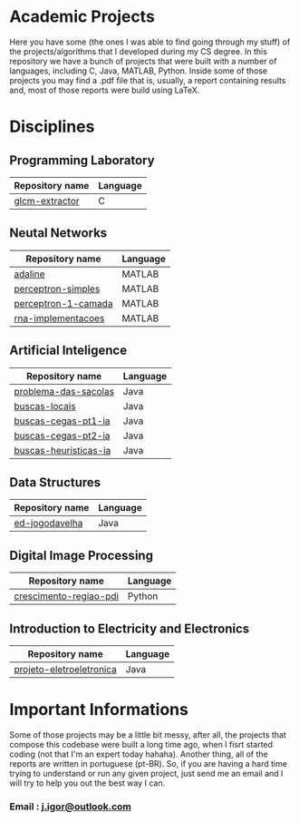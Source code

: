 # Academic Projects
Here you have some (the ones I was able to find going through my stuff) of the projects/algorithms that I developed during my CS degree. In this repository we have a bunch of projects that were built with a number of languages, including
C, Java, MATLAB, Python. Inside some of those projects you may find a .pdf file that is, usually, a report containing results and, most of those reports were build using LaTeX.

# Disciplines

## Programming Laboratory
Repository name | Language
--- | ---
[glcm-extractor](https://github.com/Igor03/academic-projects/tree/main/glcm-extractor) | C


## Neutal Networks
Repository name | Language
--- | ---
[adaline](https://github.com/Igor03/academic-projects/tree/main/adaline) | MATLAB
[perceptron-simples](https://github.com/Igor03/academic-projects/tree/main/perceptron-simples) | MATLAB
[perceptron-1-camada](https://github.com/Igor03/academic-projects/tree/main/perceptron-1-camada) | MATLAB
[rna-implementacoes](https://github.com/Igor03/academic-projects/tree/main/rna-implementacoes-12317) | MATLAB

## Artificial Inteligence
Repository name | Language
--- | ---
[problema-das-sacolas](https://github.com/Igor03/academic-projects/tree/main/problema-das-sacolas) | Java
[buscas-locais](https://github.com/Igor03/academic-projects/tree/main/buscas-locais) | Java
[buscas-cegas-pt1-ia](https://github.com/Igor03/academic-projects/tree/main/buscas-cegas-pt1-ia-master) | Java
[buscas-cegas-pt2-ia](https://github.com/Igor03/academic-projects/tree/main/buscas-cegas-pt2-ia) | Java
[buscas-heuristicas-ia](https://github.com/Igor03/academic-projects/tree/main/buscas-heuristicas-ia) | Java

## Data Structures
Repository name | Language
--- | ---
[ed-jogodavelha](https://github.com/Igor03/academic-projects/tree/main/ed-jogadavelha) | Java

## Digital Image Processing
Repository name | Language
--- | ---
[crescimento-regiao-pdi](https://github.com/Igor03/academic-projects/tree/main/crescimento-regiao-pdi) | Python

## Introduction to Electricity and Electronics
Repository name | Language
--- | ---
[projeto-eletroeletronica](https://github.com/Igor03/academic-projects/tree/main/projeto-eletroeletronica) | Java

# Important Informations

Some of those projects may be a little bit messy, after all, the projects that compose this codebase were built a long time ago, when I fisrt started coding (not that I'm an expert today hahaha). Another thing, all of the reports are written in portuguese (pt-BR). So, if you are having a hard time trying to understand or run any given project, just send me an email and I will try to help you out the best way I can.

### Email : [j.igor@outlook.com](mailto:j.igor@outlook.com)